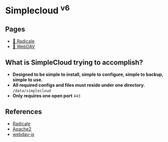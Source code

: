 <h1>Simplecloud <sup>v6</sup></h1>

<h2>Pages</h2>

<ul>
    <li><a href="/radicale/" alt="Radicale">📅 Radicale</a></li>
    <li><a href="/webdav/" alt="WebDAV">📁 WebDAV</a></li>
</ul>

<h2>What is SimpleCloud trying to accomplish?</h2>

<ul>
    <li><strong>Designed to be simple to install, simple to configure, simple to backup, simple to use.</strong></li>
    <li><strong>All required configs and files must reside under one directory.</strong> <code>/data/simplecloud</code></li>
    <li><strong>Only requires one open port</strong> <code>443</code></li>
</ul>

<h2>References</h2>

<ul>
    <li><a href="https://radicale.org/">Radicale</a></li>
    <li><a href="http://httpd.apache.org/docs/">Apache2</a></li>
    <li><a href="https://github.com/dom111/webdav-js">webdav-js</a></li>
    
</ul>

